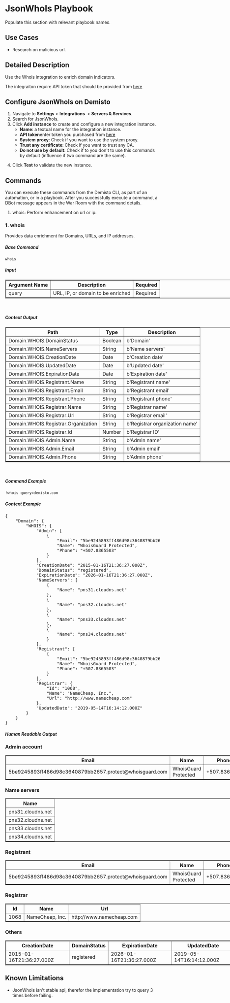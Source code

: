 <h1>JsonWhoIs Playbook</h2>
<p>Populate this section with relevant playbook names.</p>
<h2>Use Cases</h2>
<ul>
<li>Research on malicious url.</li>
</ul><h2>Detailed Description</h2>
<p>Use the Whois integration to enrich domain indicators.</p>
<p>The integraiton require API token that should be provided from <a href="https://jsonwhois.com/">here</a> </p>

<h2>Configure JsonWhoIs on Demisto</h2>
<ol>
  <li>Navigate to&nbsp;<strong>Settings</strong>&nbsp;&gt;&nbsp;<strong>Integrations</strong>
  &nbsp;&gt;&nbsp;<strong>Servers &amp; Services</strong>.</li>
  <li>Search for JsonWhoIs.</li>
  <li>
    Click&nbsp;<strong>Add instance</strong>&nbsp;to create and configure a new integration instance.
    <ul>
      <li><strong>Name</strong>: a textual name for the integration instance.</li>
      <li><strong>API token</strong>enter token you purchased from <a href="https://jsonwhois.com/">here</a></li>
      <li><strong>System proxy</strong>: Check if you want to use the system proxy.</li>
      <li><strong>Trust any certificate</strong>: Check if you want to trust any CA.</li>
      <li><strong>Do not use by default</strong>: Check if to you don't to use this commands by default
        (influence if two command are the same).</li>
    </ul>
  </li>
</ol>
<ol start="4">
  <li>
    Click&nbsp;<strong>Test</strong>&nbsp;to validate the new instance.
  </li>
</ol>
<h2>Commands</h2>
<p>
  You can execute these commands from the Demisto CLI, as part of an automation, or in a playbook.
  After you successfully execute a command, a DBot message appears in the War Room with the command details.
</p>
<ol>
  <li>whois: Perform enhancement on url or ip.</li>
</ol>
<h3>1. whois</h3>
<!-- <hr> -->
<p>Provides data enrichment for Domains, URLs, and IP addresses.</p>
<h5>Base Command</h5>
<p>
  <code>whois</code>
</p>
<h5>Input</h5>
<table style="width:750px" border="2" cellpadding="6">
  <thead>
    <tr>
      <th>
        <strong>Argument Name</strong>
      </th>
      <th>
        <strong>Description</strong>
      </th>
      <th>
        <strong>Required</strong>
      </th>
    </tr>
  </thead>
  <tbody>
    <tr>
      <td>query</td>
      <td>URL, IP, or domain to be enriched</td>
      <td>Required</td>
    </tr>
  </tbody>
</table>

<p>&nbsp;</p>
<h5>Context Output</h5>
<table style="width:750px" border="2" cellpadding="6">
  <thead>
    <tr>
      <th>
        <strong>Path</strong>
      </th>
      <th>
        <strong>Type</strong>
      </th>
      <th>
        <strong>Description</strong>
      </th>
    </tr>
  </thead>
  <tbody>
    <tr>
      <td>Domain.WHOIS.DomainStatus</td>
      <td>Boolean</td>
      <td>b'Domain'</td>
    </tr>
    <tr>
      <td>Domain.WHOIS.NameServers</td>
      <td>String</td>
      <td>b'Name servers'</td>
    </tr>
    <tr>
      <td>Domain.WHOIS.CreationDate</td>
      <td>Date</td>
      <td>b'Creation date'</td>
    </tr>
    <tr>
      <td>Domain.WHOIS.UpdatedDate</td>
      <td>Date</td>
      <td>b'Updated date'</td>
    </tr>
    <tr>
      <td>Domain.WHOIS.ExpirationDate</td>
      <td>Date</td>
      <td>b'Expiration date'</td>
    </tr>
    <tr>
      <td>Domain.WHOIS.Registrant.Name</td>
      <td>String</td>
      <td>b'Registrant name'</td>
    </tr>
    <tr>
      <td>Domain.WHOIS.Registrant.Email</td>
      <td>String</td>
      <td>b'Registrant email'</td>
    </tr>
    <tr>
      <td>Domain.WHOIS.Registrant.Phone</td>
      <td>String</td>
      <td>b'Registrant phone'</td>
    </tr>
    <tr>
      <td>Domain.WHOIS.Registrar.Name</td>
      <td>String</td>
      <td>b'Registrar name'</td>
    </tr>
    <tr>
      <td>Domain.WHOIS.Registrar.Url</td>
      <td>String</td>
      <td>b'Registrar email'</td>
    </tr>
    <tr>
      <td>Domain.WHOIS.Registrar.Organization</td>
      <td>String</td>
      <td>b'Registrar organization name'</td>
    </tr>
    <tr>
      <td>Domain.WHOIS.Registrar.Id</td>
      <td>Number</td>
      <td>b'Registrar ID'</td>
    </tr>
    <tr>
      <td>Domain.WHOIS.Admin.Name</td>
      <td>String</td>
      <td>b'Admin name'</td>
    </tr>
    <tr>
      <td>Domain.WHOIS.Admin.Email</td>
      <td>String</td>
      <td>b'Admin email'</td>
    </tr>
    <tr>
      <td>Domain.WHOIS.Admin.Phone</td>
      <td>String</td>
      <td>b'Admin phone'</td>
    </tr>
  </tbody>
</table>

<p>&nbsp;</p>
<h5>Command Example</h5>
<p>
  <code>!whois query=demisto.com</code>
</p>
<h5>Context Example</h5>
<pre>
{
    "Domain": {
        "WHOIS": {
            "Admin": [
                {
                    "Email": "5be9245893ff486d98c3640879bb2657.protect@whoisguard.com",
                    "Name": "WhoisGuard Protected",
                    "Phone": "+507.8365503"
                }
            ],
            "CreationDate": "2015-01-16T21:36:27.000Z",
            "DomainStatus": "registered",
            "ExpirationDate": "2026-01-16T21:36:27.000Z",
            "NameServers": [
                {
                    "Name": "pns31.cloudns.net"
                },
                {
                    "Name": "pns32.cloudns.net"
                },
                {
                    "Name": "pns33.cloudns.net"
                },
                {
                    "Name": "pns34.cloudns.net"
                }
            ],
            "Registrant": [
                {
                    "Email": "5be9245893ff486d98c3640879bb2657.protect@whoisguard.com",
                    "Name": "WhoisGuard Protected",
                    "Phone": "+507.8365503"
                }
            ],
            "Registrar": {
                "Id": "1068",
                "Name": "NameCheap, Inc.",
                "Url": "http://www.namecheap.com"
            },
            "UpdatedDate": "2019-05-14T16:14:12.000Z"
        }
    }
}
</pre>
<h5>Human Readable Output</h5>
<p>
<h3>Admin account</h3>
<table style="width:750px" border="2" cellpadding="6">
  <thead>
    <tr>
      <th><strong>Email</strong></th>
      <th><strong>Name</strong></th>
      <th><strong>Phone</strong></th>
    </tr>
  </thead>
  <tbody>
    <tr>
      <td>5be9245893ff486d98c3640879bb2657.protect@whoisguard.com</td>
      <td>WhoisGuard Protected</td>
      <td>+507.8365503</td>
    </tr>
  </tbody>
</table>

<h3>Name servers</h3>
<table style="width:750px" border="2" cellpadding="6">
  <thead>
    <tr>
      <th><strong>Name</strong></th>
    </tr>
  </thead>
  <tbody>
    <tr>
      <td>pns31.cloudns.net</td>
    </tr>
    <tr>
      <td>pns32.cloudns.net</td>
    </tr>
    <tr>
      <td>pns33.cloudns.net</td>
    </tr>
    <tr>
      <td>pns34.cloudns.net</td>
    </tr>
  </tbody>
</table>

<h3>Registrant</h3>
<table style="width:750px" border="2" cellpadding="6">
  <thead>
    <tr>
      <th><strong>Email</strong></th>
      <th><strong>Name</strong></th>
      <th><strong>Phone</strong></th>
    </tr>
  </thead>
  <tbody>
    <tr>
      <td>5be9245893ff486d98c3640879bb2657.protect@whoisguard.com</td>
      <td>WhoisGuard Protected</td>
      <td>+507.8365503</td>
    </tr>
  </tbody>
</table>

<h3>Registrar</h3>
<table style="width:750px" border="2" cellpadding="6">
  <thead>
    <tr>
      <th><strong>Id</strong></th>
      <th><strong>Name</strong></th>
      <th><strong>Url</strong></th>
    </tr>
  </thead>
  <tbody>
    <tr>
      <td>1068</td>
      <td>NameCheap, Inc.</td>
      <td>http://www.namecheap.com</td>
    </tr>
  </tbody>
</table>

<h3>Others</h3>
<table style="width:750px" border="2" cellpadding="6">
  <thead>
    <tr>
      <th><strong>CreationDate</strong></th>
      <th><strong>DomainStatus</strong></th>
      <th><strong>ExpirationDate</strong></th>
      <th><strong>UpdatedDate</strong></th>
    </tr>
  </thead>
  <tbody>
    <tr>
      <td>2015-01-16T21:36:27.000Z</td>
      <td>registered</td>
      <td>2026-01-16T21:36:27.000Z</td>
      <td>2019-05-14T16:14:12.000Z</td>
    </tr>
  </tbody>
</table>
<h2>Known Limitations</h2>
<ul>
  <li>JsonWhoIs isn't stable api, therefor the implementation try to query 3 times before failing.</li>
</ul>
